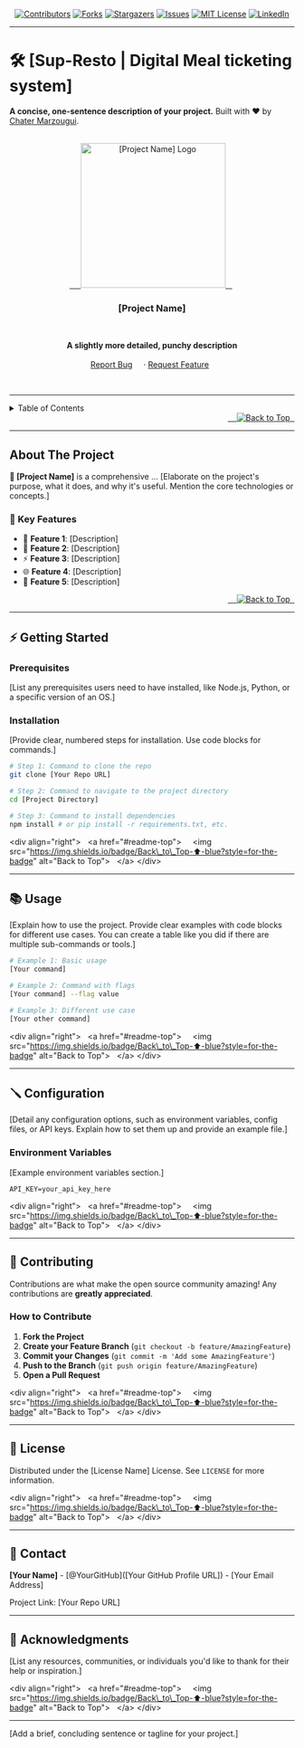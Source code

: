 <a name="readme-top"></a>

<div align="center">

[![Contributors][contributors-shield]][contributors-url]
[![Forks][forks-shield]][forks-url]
[![Stargazers][stars-shield]][stars-url]
[![Issues][issues-shield]][issues-url]
[![MIT License][license-shield]][license-url]
[![LinkedIn][linkedin-shield]][linkedin-url]
</div>

---

# 🛠️ [Sup-Resto | Digital Meal ticketing system] 

**A concise, one-sentence description of your project.**
Built with ❤️ by [Chater Marzougui](https://github.com/chater-marzougui).

<br />
<div align="center">
  <a href="https://github.com/chater-marzougui/<REPO-NAME-HERE>">
     <img src="[Link to Project Logo/Image]" alt="[Project Name] Logo" width="256" height="256">
  </a>
  <h3>[Project Name]</h3>
  <p align="center">
    <strong>A slightly more detailed, punchy description</strong>
    <br />
    <br />
    <a href="https://github.com/chater-marzougui/<REPO-NAME-HERE>/issues/new?labels=bug&template=bug-report---.md">Report Bug</a>
    ·
    <a href="https://github.com/chater-marzougui/<REPO-NAME-HERE>/issues/new?labels=enhancement&template=feature-request---.md">Request Feature</a>
      </p>
</div>

<br/>

---

<details>
  <summary>Table of Contents</summary>
  <ol>
    <li><a href="#about-the-project">About The Project</a></li>
    <li><a href="#-features">Features</a></li>
    <li><a href="#-getting-started">Getting Started</a></li>
    <li><a href="#-installation">Installation</a></li>
    <li><a href="#-usage">Usage</a></li>
    <li><a href="#-configuration">Configuration</a></li>
    <li><a href="#-contributing">Contributing</a></li>
    <li><a href="#-license">License</a></li>
     <li><a href="#-contact">Contact</a></li>
  </ol>
</details>

<div align="right">
  <a href="#readme-top">
    <img src="https://img.shields.io/badge/Back_to_Top-⬆️-blue?style=for-the-badge" alt="Back to Top">
  </a>
</div>

---

## About The Project

**🚀 [Project Name]** is a comprehensive ... [Elaborate on the project's purpose, what it does, and why it's useful. Mention the core technologies or concepts.]

### 🎯 Key Features

- 🔧 **Feature 1**: [Description]
- 🤖 **Feature 2**: [Description]
- ⚡ **Feature 3**: [Description]
- 🌐 **Feature 4**: [Description]
- 📝 **Feature 5**: [Description]

<div align="right">
  <a href="#readme-top">
    <img src="https://img.shields.io/badge/Back_to_Top-⬆️-blue?style=for-the-badge" alt="Back to Top">
  </a>
</div>

---

## ⚡ Getting Started

### Prerequisites
[List any prerequisites users need to have installed, like Node.js, Python, or a specific version of an OS.]

### Installation
[Provide clear, numbered steps for installation. Use code blocks for commands.]

```bash
# Step 1: Command to clone the repo
git clone [Your Repo URL]

# Step 2: Command to navigate to the project directory
cd [Project Directory]

# Step 3: Command to install dependencies
npm install # or pip install -r requirements.txt, etc.
````

\<div align="right"\>
  \<a href="\#readme-top"\>
    \<img src="https://img.shields.io/badge/Back\_to\_Top-⬆️-blue?style=for-the-badge" alt="Back to Top"\>
  \</a\>
\</div\>

-----

## 📚 Usage

[Explain how to use the project. Provide clear examples with code blocks for different use cases. You can create a table like you did if there are multiple sub-commands or tools.]

```bash
# Example 1: Basic usage
[Your command]

# Example 2: Command with flags
[Your command] --flag value

# Example 3: Different use case
[Your other command]
```

\<div align="right"\>
  \<a href="\#readme-top"\>
    \<img src="https://img.shields.io/badge/Back\_to\_Top-⬆️-blue?style=for-the-badge" alt="Back to Top"\>
  \</a\>
\</div\>

-----

## 🪛 Configuration

[Detail any configuration options, such as environment variables, config files, or API keys. Explain how to set them up and provide an example file.]

### Environment Variables

[Example environment variables section.]

```env
API_KEY=your_api_key_here
```

\<div align="right"\>
  \<a href="\#readme-top"\>
    \<img src="https://img.shields.io/badge/Back\_to\_Top-⬆️-blue?style=for-the-badge" alt="Back to Top"\>
  \</a\>
\</div\>

-----

## 🤝 Contributing

Contributions are what make the open source community amazing\! Any contributions are **greatly appreciated**.

### How to Contribute

1.  **Fork the Project**
2.  **Create your Feature Branch** (`git checkout -b feature/AmazingFeature`)
3.  **Commit your Changes** (`git commit -m 'Add some AmazingFeature'`)
4.  **Push to the Branch** (`git push origin feature/AmazingFeature`)
5.  **Open a Pull Request**

\<div align="right"\>
  \<a href="\#readme-top"\>
    \<img src="https://img.shields.io/badge/Back\_to\_Top-⬆️-blue?style=for-the-badge" alt="Back to Top"\>
  \</a\>
\</div\>

-----

## 📃 License

Distributed under the [License Name] License. See `LICENSE` for more information.

\<div align="right"\>
  \<a href="\#readme-top"\>
    \<img src="https://img.shields.io/badge/Back\_to\_Top-⬆️-blue?style=for-the-badge" alt="Back to Top"\>
  \</a\>
\</div\>

-----

## 📧 Contact

**[Your Name]** - [@YourGitHub]([Your GitHub Profile URL]) - [Your Email Address]

Project Link: [Your Repo URL]

-----

## 🙏 Acknowledgments

[List any resources, communities, or individuals you'd like to thank for their help or inspiration.]

\<div align="right"\>
  \<a href="\#readme-top"\>
    \<img src="https://img.shields.io/badge/Back\_to\_Top-⬆️-blue?style=for-the-badge" alt="Back to Top"\>
  \</a\>
\</div\>

-----

[Add a brief, concluding sentence or tagline for your project.]


[contributors-shield]: https://img.shields.io/github/contributors/chater-marzougui/<REPO-NAME-HERE>.svg?style=for-the-badge
[contributors-url]: https://github.com/chater-marzougui/<REPO-NAME-HERE>/graphs/contributors
[forks-shield]: https://img.shields.io/github/forks/chater-marzougui/<REPO-NAME-HERE>.svg?style=for-the-badge
[forks-url]: https://github.com/chater-marzougui/<REPO-NAME-HERE>/network/members
[stars-shield]: https://img.shields.io/github/stars/chater-marzougui/<REPO-NAME-HERE>.svg?style=for-the-badge
[stars-url]: https://github.com/chater-marzougui/<REPO-NAME-HERE>/stargazers
[issues-shield]: https://img.shields.io/github/issues/chater-marzougui/<REPO-NAME-HERE>.svg?style=for-the-badge
[issues-url]: https://github.com/chater-marzougui/<REPO-NAME-HERE>/issues
[license-shield]: https://img.shields.io/github/license/chater-marzougui/<REPO-NAME-HERE>.svg?style=for-the-badge
[license-url]: https://github.com/chater-marzougui/<REPO-NAME-HERE>/blob/master/LICENSE.txt
[linkedin-shield]: https://img.shields.io/badge/-LinkedIn-black.svg?style=for-the-badge&logo=linkedin&colorB=555
[linkedin-url]: https://www.linkedin.com/in/chater-marzougui-342125299/
